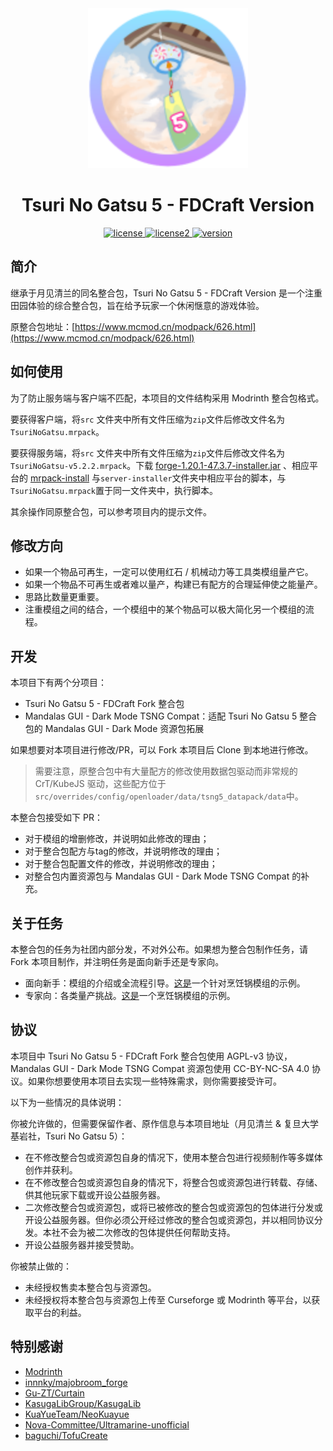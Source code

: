 

<div align="center">
<a href="version">
    <img src="./icon.png" alt="icon" style="zoom:200%;">
</a>

# Tsuri No Gatsu 5 - FDCraft Version

<a href="./LICENSE">
    <img src="https://img.shields.io/github/license/FDCraft/TsuriNoGatsu5" alt="license">
</a>

<a href="./LICENSE2">
    <img src="https://img.shields.io/badge/license2-CC--BY--NC--SA--4.0-8A2BE2" alt="license2">
</a>

<a href="./Changelog.md">
    <img src="https://img.shields.io/badge/version-5.2.4-9999FF" alt="version">
</a>

</div>

## 简介

继承于月见清兰的同名整合包，Tsuri No Gatsu 5 - FDCraft Version 是一个注重田园体验的综合整合包，旨在给予玩家一个休闲惬意的游戏体验。

原整合包地址：[https://www.mcmod.cn/modpack/626.html](https://www.mcmod.cn/modpack/626.html)

## 如何使用

为了防止服务端与客户端不匹配，本项目的文件结构采用 Modrinth 整合包格式。

要获得客户端，将`src` 文件夹中所有文件压缩为`zip`文件后修改文件名为`TsuriNoGatsu.mrpack`。

要获得服务端，将`src` 文件夹中所有文件压缩为`zip`文件后修改文件名为`TsuriNoGatsu-v5.2.2.mrpack`。下载 [forge-1.20.1-47.3.7-installer.jar](https://maven.minecraftforge.net/net/minecraftforge/forge/1.20.1-47.3.7/forge-1.20.1-47.3.7-installer.jar) 、相应平台的 [mrpack-install](https://github.com/nothub/mrpack-install/releases/tag/v0.16.10) 与`server-installer`文件夹中相应平台的脚本，与`TsuriNoGatsu.mrpack`置于同一文件夹中，执行脚本。

其余操作同原整合包，可以参考项目内的提示文件。

## 修改方向

- 如果一个物品可再生，一定可以使用红石 / 机械动力等工具类模组量产它。
- 如果一个物品不可再生或者难以量产，构建已有配方的合理延伸使之能量产。
- 思路比数量更重要。
- 注重模组之间的结合，一个模组中的某个物品可以极大简化另一个模组的流程。

## 开发

本项目下有两个分项目：

- Tsuri No Gatsu 5 - FDCraft Fork 整合包
- Mandalas GUI - Dark Mode TSNG Compat：适配 Tsuri No Gatsu 5 整合包的 Mandalas GUI - Dark Mode 资源包拓展

如果想要对本项目进行修改/PR，可以 Fork 本项目后 Clone 到本地进行修改。

>  需要注意，原整合包中有大量配方的修改使用数据包驱动而非常规的 CrT/KubeJS 驱动，这些配方位于 `src/overrides/config/openloader/data/tsng5_datapack/data`中。

本整合包接受如下 PR：

- 对于模组的增删修改，并说明如此修改的理由；
- 对于整合包配方与tag的修改，并说明修改的理由；
- 对于整合包配置文件的修改，并说明修改的理由；
- 对整合包内置资源包与 Mandalas GUI - Dark Mode TSNG Compat 的补充。

## 关于任务

本整合包的任务为社团内部分发，不对外公布。如果想为整合包制作任务，请 Fork 本项目制作，并注明任务是面向新手还是专家向。

- 面向新手：模组的介绍或全流程引导。[这是](https://github.com/FDCraft/TsuriNoGatsu5/tree/master/quests-example/chapters/crockpot-beginner.snbt)一个针对烹饪锅模组的示例。
- 专家向：各类量产挑战。[这是](https://github.com/FDCraft/TsuriNoGatsu5/tree/master/quests-example/chapters/crockpot-expert.snbt)一个烹饪锅模组的示例。

## 协议

本项目中 Tsuri No Gatsu 5 - FDCraft Fork 整合包使用 AGPL-v3 协议，Mandalas GUI - Dark Mode TSNG Compat 资源包使用 CC-BY-NC-SA 4.0 协议。如果你想要使用本项目去实现一些特殊需求，则你需要接受许可。

以下为一些情况的具体说明：

你被允许做的，但需要保留作者、原作信息与本项目地址（月见清兰 & 复旦大学基岩社，Tsuri No Gatsu 5）：

- 在不修改整合包或资源包自身的情况下，使用本整合包进行视频制作等多媒体创作并获利。
- 在不修改整合包或资源包自身的情况下，将整合包或资源包进行转载、存储、供其他玩家下载或开设公益服务器。
- 二次修改整合包或资源包，或将已被修改的整合包或资源包的包体进行分发或开设公益服务器。但你必须公开经过修改的整合包或资源包，并以相同协议分发。本社不会为被二次修改的包体提供任何帮助支持。
- 开设公益服务器并接受赞助。

你被禁止做的：

- 未经授权售卖本整合包与资源包。
- 未经授权将本整合包与资源包上传至 Curseforge 或 Modrinth 等平台，以获取平台的利益。

## 特别感谢

- [Modrinth](https://modrinth.com/)
- [innnky/majobroom_forge](https://github.com/innnky/majobroom_forge)
- [Gu-ZT/Curtain](https://github.com/Gu-ZT/Curtain)
- [KasugaLibGroup/KasugaLib](https://github.com/KasugaLibGroup/KasugaLib)
- [KuaYueTeam/NeoKuayue](https://github.com/KuaYueTeam/NeoKuayue)
- [Nova-Committee/Ultramarine-unofficial](https://github.com/Nova-Committee/Ultramarine-unofficial)
- [baguchi/TofuCreate](https://github.com/baguchi/TofuCreate)
